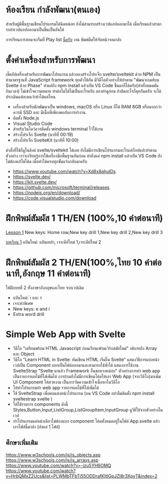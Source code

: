 # ห้องเรียน กำลังพัฒนา(ตนเอง)
สำหรับผู้มีพื้นฐานเขียนโปรแกรมได้นิดหน่อย ยังไม่สามารถสร้างเวปแอปออกมาได้ เมื่อเรียนแล้วสามารถทำเวปแอปออกมาเป็นชิ้นเป็นอันได้

การเรียนการสอนจะเริ่มที่ Play list [นี้ครับ](https://www.youtube.com/watch?v=4CpTCmHZyvw&list=PLWMbTFbTi55OgahSw6T78TTWClgXWpDy9) งาน พิมพ์ดีดให้จับหน้าจอมาส่ง

# ตั้งค่าเครื่องสำหรับการพัฒนา 
เช็ตอัปเครื่องสำหรับการพัฒนาโปรแกรม แล้วลองสร้างโปรเจ็ก svelte/sveltekit ด้วย NPM เป็น
ท่ามาตรฐานที่ JavaScript framework ทุกตัวใช้กัน  มีวีดีโอตัวอย่างให้ทำตาม "พัฒนาเกมส์บน Svelte ด้วย Phase" ทำแค่ถึง npm install แล้วเปิด VS Code ขึ้นมาก็ได้ครับ(ทำทั้งหมดมันกินเวลา) ไม่เข้าใจความหมาย ทำต่อไม่ได้ไม่เป็นอะไรครับ ลองทำดูก่อน ถ้าติดอะไรก็คุยกันครับ จะได้ประเมินแต่ละคนว่าทำได้แค่ไหน
- เครื่องสำหรับนักพัฒนาเป็น windows, macOS หรือ Linux ก็ได้ RAM 8GB หรือมากกว่า ควรมี SSD และ มีเนื้อที่เพียงพอกับการทำงาน.
- ติดตั้ง Node.js
- Visual Studio Code
- สำหรับวินโดว์ควรติดตั้ง windows terminal ไว้ใช้งาน
- สร้างโปรเจ็ก Svelte (นาทีที่ 00:19)
- สร้างโปรเจ็ก SvelteKit (นาทีที่ 10:00)

คำสั่งที่ใช้ก็ดูในลิงค์ svelte/sveltekit ได้เลย ยังไม่มีการเขียนโปรแกรมอะไรแค่ก็อปแปะทำตามตัวอย่าง เราจะเรียนรู้การใช้เครื่องมือพื้นฐานกันก่อน ทำถึงแค่ npm install แล้วเปิด VS Code ยังไม่ต้องแก้ไขโค้ด เมื่อทำได้ครบทุกขั้นแจ้งกลับมาครับ 
- https://www.youtube.com/watch?v=Xd8x8ahuIDs
- https://svelte.dev/
- https://kit.svelte.dev/
- https://github.com/microsoft/terminal/releases
- https://nodejs.org/en/download/
- https://code.visualstudio.com/download


# ฝึกพิพม์สัมผัส 1 TH/EN (100%,10 คำต่อนาที)

[Lesson 1](https://www.typingstudy.com/lesson/1/part/1) New keys: Home row,New key drill 1,New key drill 2,New key drill 3

[บทเรียน 1](https://www.typingstudy.com/th-thai_kedmanee-3/lesson/1/part/1) แป้นใหม่: แป้นเหย้า, เจาะคีย์ใหม่ 1,เจาะคีย์ใหม่ 2

# ฝึกพิพม์สัมผัส 2  TH/EN(100%,ไทย 10 คำต่อนาที,อังกฤษ 11 คำต่อนาที)
ให้ฝึกบทที่ 2 ทั้งภาษาอังกฤษและไทย จากเวปเดิม
- แป้นใหม่: ำ และ ร
- เจาะคำพิเศษ
- New keys: e and i
- Extra word drill


# Simple Web App with Svelte
- วีดีโอ "เตรียมพร้อม HTML Javascript ก่อนเรียนเฟรมเวิร์กสมัยใหม่" อธิบายถึง Array และ Object 
- วีดีโอ "Learn HTML in Svelte: หัดเขียน HTML เริ่มใน Svelte" แสดงวิธีการแบ่งหน้าเวปเป็น Component แยกเป็นไฟล์ออกมาและสามารถใช้ซ้ำได้ แสดงการใช้งาน SvelteStrap
"Svelte มาแล้ว Framework อื่นขอทางหน่อย" ตัวอย่างการทำ web app เป็นรายการผลไม้ที่ใส่เพิ่มได้
การบ้านยังไม่มีการเขียนโค้ดให้เอา Web App (จากวีดีโอ)มาเพิ่ม UI Component ให้สวยงาม เป็นการวัดความเข้าใจเนื้อหาในวีดีโอ
- ให้ทำโปรแกรมทำ web app รายการผลไม้ที่ใส่เพิ่มได้   
- ใช้ SvelteStrap เพื่อตบแต่งหน้าโปรแกรม (บน VS Code อย่าลืมติดตั้ง npm install sveltestrap svelte )
- ให้ใช้รายการ components ดังนี้ Styles,Button,Input,ListGroup,ListGroupItem,InputGroup ดูวิธีใช้จากตัวอย่างในเวป
- ทำโปรแกรมแค่หน้าเดียวไม่ต้องแยก component โค้ดทั้งหมดอยู่ในไฟล์ App.svelte แล้วเอาไฟล์นี้มาส่ง (ส่งแค่ 1 ไฟล์)
## ศึกษาเพิ่มเติม 
https://www.w3schools.com/js/js_objects.asp
https://www.w3schools.com/js/js_arrays.asp
https://www.youtube.com/watch?v=-jzu5YH6OMQ
https://www.youtube.com/watch?v=HrbQMxZ2Ucs&list=PLWMbTFbTi55ODDrafKItIGpJZl8r3XpyT&index=2
